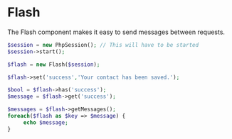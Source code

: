 # Flash

The Flash component makes it easy to send messages between requests.

```php
$session = new PhpSession(); // This will have to be started
$session->start();

$flash = new Flash($session);

$flash->set('success','Your contact has been saved.');

$bool = $flash->has('success');
$message = $flash->get('success');

$messages = $flash->getMessages();
foreach($flash as $key => $message) {
     echo $message;
}
```